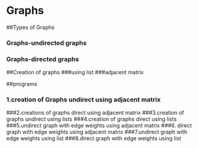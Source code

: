 # Graphs
##Types of Graphs
### Graphs-undirected graphs
### Graphs-directed graphs


##Creation of graphs
###using list
###adjacent matrix

##programs
### 1.creation of Graphs undirect using adjacent matrix 
###2.creations of graphs direct using adjacent matrix
###3.creation of graphs  undirect using lists
###4.creation of graphs  direct using lists
###5.undirect graph with edge weights using adjacent matrix
###6. direct graph with edge weights using adjacent matrix
###7.undirect graph with edge weights using list
###8.direct graph with edge weights using list
